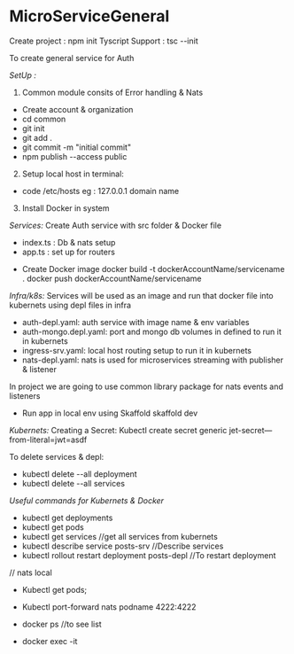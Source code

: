 # MicroServiceGeneral
Create project : npm init
Tyscript Support :  tsc --init

To create general service for Auth 

*SetUp :* 
1) Common module consits of Error handling & Nats

* Create account & organization
* cd common
* git init
* git add .
* git commit -m "initial commit"
* npm publish --access public

2) Setup local host in terminal: 
* code /etc/hosts 
  eg : 127.0.0.1 domain name

3) Install Docker in system

*Services:*
Create Auth service with src folder & Docker file
 - index.ts : Db & nats setup 
 - app.ts : set up for routers

* Create Docker image 
  docker build -t dockerAccountName/servicename . 
  docker push dockerAccountName/servicename

*Infra/k8s:*
 Services will be used as an image and run that docker file into kubernets using depl files in infra
  - auth-depl.yaml: auth service with image name & env variables
  - auth-mongo.depl.yaml: port and mongo db volumes in defined to run it in kubernets
  - ingress-srv.yaml: local host routing setup to run it in kubernets
  - nats-depl.yaml: nats is used for microservices streaming with publisher & listener

  In project we are going to use common library package for nats events and listeners

* Run app in local env using Skaffold
  skaffold dev  

*Kubernets:* 
Creating a Secret: Kubectl create secret generic jet-secret—from-literal=jwt=asdf

To delete services & depl:
* kubectl delete --all deployment
* kubectl delete --all services

*Useful commands for Kubernets & Docker*

* kubectl get deployments
* kubectl get pods
* kubectl get services  //get all services from kubernets
* kubectl describe service posts-srv //Describe services
* kubectl rollout restart deployment posts-depl //To restart deployment

// nats local
* Kubectl get pods;
* Kubectl port-forward nats podname 4222:4222

* docker ps //to see list 
* docker exec -it 
